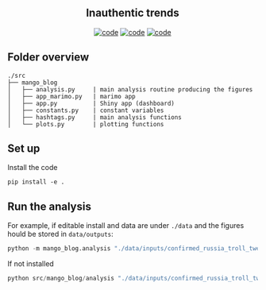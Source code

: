 <h2 align="center">Inauthentic trends</h2>

<p align="center">
<a href="https://www.python.org/"><img alt="code" src="https://img.shields.io/badge/Python-3.12-blue?logo=Python"></a>
<a href="https://https://pola.rs/"><img alt="code" src="https://img.shields.io/badge/Polars-1.29-white?logo=Polars"></a>
<a href="https://https://pola.rs/"><img alt="code" src="https://img.shields.io/badge/packaging-uv-pink?logo=Uv"></a>
</p>

## Folder overview

```
./src
├── mango_blog
│   ├── analysis.py     | main analysis routine producing the figures
│   ├── app_marimo.py   | marimo app
│   ├── app.py          | Shiny app (dashboard)
│   ├── constants.py    | constant variables
│   ├── hashtags.py     | main analysis functions
│   └── plots.py        | plotting functions
```

## Set up

Install the code
```
pip install -e .
```

## Run the analysis

For example, if editable install and data are under `./data` and the figures hould be stored in `data/outputs`:

```python
python -m mango_blog.analysis "./data/inputs/confirmed_russia_troll_tweets.csv" "./data/outputs"
```

If not installed
```python
python src/mango_blog/analysis "./data/inputs/confirmed_russia_troll_tweets.csv" "./data/outputs"
```
